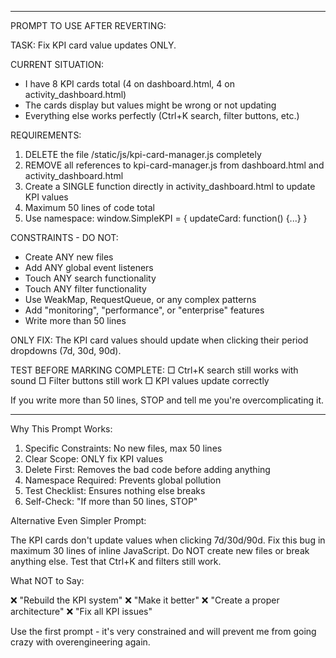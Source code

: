   ---
  PROMPT TO USE AFTER REVERTING:

  TASK: Fix KPI card value updates ONLY.

  CURRENT SITUATION:
  - I have 8 KPI cards total (4 on dashboard.html, 4 on activity_dashboard.html)
  - The cards display but values might be wrong or not updating
  - Everything else works perfectly (Ctrl+K search, filter buttons, etc.)

  REQUIREMENTS:
  1. DELETE the file /static/js/kpi-card-manager.js completely
  2. REMOVE all references to kpi-card-manager.js from dashboard.html and activity_dashboard.html
  3. Create a SINGLE function directly in activity_dashboard.html to update KPI values
  4. Maximum 50 lines of code total
  5. Use namespace: window.SimpleKPI = { updateCard: function() {...} }

  CONSTRAINTS - DO NOT:
  - Create ANY new files
  - Add ANY global event listeners
  - Touch ANY search functionality
  - Touch ANY filter functionality  
  - Use WeakMap, RequestQueue, or any complex patterns
  - Add "monitoring", "performance", or "enterprise" features
  - Write more than 50 lines

  ONLY FIX:
  The KPI card values should update when clicking their period dropdowns (7d, 30d, 90d).

  TEST BEFORE MARKING COMPLETE:
  □ Ctrl+K search still works with sound
  □ Filter buttons still work
  □ KPI values update correctly

  If you write more than 50 lines, STOP and tell me you're overcomplicating it.

  ---
  Why This Prompt Works:

  1. Specific Constraints: No new files, max 50 lines
  2. Clear Scope: ONLY fix KPI values
  3. Delete First: Removes the bad code before adding anything
  4. Namespace Required: Prevents global pollution
  5. Test Checklist: Ensures nothing else breaks
  6. Self-Check: "If more than 50 lines, STOP"

  Alternative Even Simpler Prompt:

  The KPI cards don't update values when clicking 7d/30d/90d.
  Fix this bug in maximum 30 lines of inline JavaScript.
  Do NOT create new files or break anything else.
  Test that Ctrl+K and filters still work.

  What NOT to Say:

  ❌ "Rebuild the KPI system"
  ❌ "Make it better"
  ❌ "Create a proper architecture"
  ❌ "Fix all KPI issues"

  Use the first prompt - it's very constrained and will prevent me from going crazy with overengineering again.